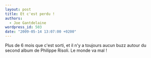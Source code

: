 ```yaml
---
layout: post
title: Et c'est perdu !
authors:
  - Joe Gantdelaine
wordpress_id: 503
date: "2009-05-14 13:07:00 +0200"
---
```


Plus de 6 mois que c'est sorti, et il n'y a toujours aucun buzz autour du second
album de Philippe Risoli. Le monde va mal !
